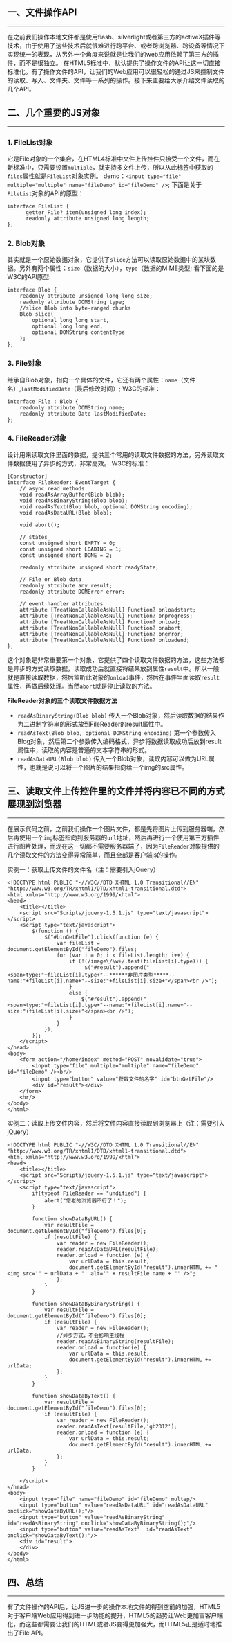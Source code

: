 ## 一、文件操作API
--------------------------

在之前我们操作本地文件都是使用flash、silverlight或者第三方的activeX插件等技术，由于使用了这些技术后就很难进行跨平台、或者跨浏览器、跨设备等情况下实现统一的表现，从另外一个角度来说就是让我们的web应用依赖了第三方的插件，而不是很独立。
在HTML5标准中，默认提供了操作文件的API让这一切直接标准化。有了操作文件的API，让我们的Web应用可以很轻松的通过JS来控制文件的读取、写入、文件夹、文件等一系列的操作。接下来主要给大家介绍文件读取的几个API。

## 二、几个重要的JS对象
----------------------------------

### 1. FileList对象
它是File对象的一个集合，在HTML4标准中文件上传控件只接受一个文件，而在新标准中，只需要设置`multiple`，就支持多文件上传，所以从此标签中获取的`files`属性就是`FileList`对象实例。
demo：`<input type="file" multiple="multiple" name="fileDemo" id="fileDemo" />`;
下面是关于`FileList`对象的API的原型： 
```
interface FileList {
      getter File? item(unsigned long index);
      readonly attribute unsigned long length;
};
```

### 2. Blob对象
其实就是一个原始数据对象，它提供了`slice`方法可以读取原始数据中的某块数据。另外有两个属性：`size`（数据的大小），`type`（数据的MIME类型;
看下面的是W3C的API原型:
```
interface Blob {
    readonly attribute unsigned long long size;
    readonly attribute DOMString type;
    //slice Blob into byte-ranged chunks     
    Blob slice(
        optional long long start,
        optional long long end,
        optional DOMString contentType
    ); 
};
```

### 3. File对象
继承自Blob对象，指向一个具体的文件，它还有两个属性：`name`（文件名）,`lastModifiedDate`（最后修改时间）;
W3C的标准：
```
interface File : Blob {
    readonly attribute DOMString name;
    readonly attribute Date lastModifiedDate;
};
```

### 4. FileReader对象
设计用来读取文件里面的数据，提供三个常用的读取文件数据的方法，另外读取文件数据使用了异步的方式，非常高效。
W3C的标准：
```
[Constructor]
interface FileReader: EventTarget {
    // async read methods
    void readAsArrayBuffer(Blob blob);
    void readAsBinaryString(Blob blob);
    void readAsText(Blob blob, optional DOMString encoding);
    void readAsDataURL(Blob blob);
    
    void abort();
    
    // states  
    const unsigned short EMPTY = 0;
    const unsigned short LOADING = 1;
    const unsigned short DONE = 2;
    
    readonly attribute unsigned short readyState;
    
    // File or Blob data
    readonly attribute any result;
    readonly attribute DOMError error;
    
    // event handler attributes
    attribute [TreatNonCallableAsNull] Function? onloadstart;
    attribute [TreatNonCallableAsNull] Function? onprogress;
    attribute [TreatNonCallableAsNull] Function? onload;
    attribute [TreatNonCallableAsNull] Function? onabort;
    attribute [TreatNonCallableAsNull] Function? onerror;
    attribute [TreatNonCallableAsNull] Function? onloadend;
};
```
这个对象是非常重要第一个对象，它提供了四个读取文件数据的方法，这些方法都是异步的方式读取数据，读取成功后就直接将结果放到属性`result`中。所以一般就是直接读取数据，然后监听此对象的`onload`事件，然后在事件里面读取`result`属性，再做后续处理。当然`abort`就是停止读取的方法。

**FileReader对象的三个读取文件数据方法**
- `readAsBinaryString(Blob blob)`
传入一个Blob对象，然后读取数据的结果作为二进制字符串的形式放到FileReader的result属性中。
- `readAsText(Blob blob, optional DOMString encoding)`
第一个参数传入Blog对象，然后第二个参数传入编码格式，异步将数据读取成功后放到result属性中，读取的内容是普通的文本字符串的形式。
- `readAsDataURL(Blob blob)`
传入一个Blob对象，读取内容可以做为URL属性，也就是说可以将一个图片的结果指向给一个img的src属性。

## 三、读取文件上传控件里的文件并将内容已不同的方式展现到浏览器
----------------------------------

在展示代码之前，之前我们操作一个图片文件，都是先将图片上传到服务器端，然后再使用一个`img`标签指向到服务器的`url`地址，然后再进行一个使用第三方插件进行图片处理，而现在这一切都不需要服务器端了，因为`FileReader`对象提供的几个读取文件的方法变得异常简单，而且全部是客户端js的操作。

实例一：获取上传文件的文件名（注：需要引入jQuery）
```
<!DOCTYPE html PUBLIC "-//W3C//DTD XHTML 1.0 Transitional//EN" "http://www.w3.org/TR/xhtml1/DTD/xhtml1-transitional.dtd">
<html xmlns="http://www.w3.org/1999/xhtml">
<head>
    <title></title>
    <script src="Scripts/jquery-1.5.1.js" type="text/javascript"></script>
    <script type="text/javascript">
        $(function () {
            $("#btnGetFile").click(function (e) {
                var fileList = document.getElementById("fileDemo").files;
                for (var i = 0; i < fileList.length; i++) {
                    if (!(/image\/\w+/.test(fileList[i].type))) {
                         $("#result").append("<span>type:"+fileList[i].type+"--******非图片类型*****--name:"+fileList[i].name+"--size:"+fileList[i].size+"</span><br />");
                    }
                    else {
                        $("#result").append("<span>type:"+fileList[i].type+"--name:"+fileList[i].name+"--size:"+fileList[i].size+"</span><br />");
                    }
                }
            });
        });
    </script>
</head>
<body>
    <form action="/home/index" method="POST" novalidate="true">
        <input type="file" multiple="multiple" name="fileDemo" id="fileDemo" /><br/>
        <input type="button" value="获取文件的名字" id="btnGetFile"/>
        <div id="result"></div>
    </form>
    <hr/>
</body>
</html>
```

实例二：读取上传文件内容，然后将文件内容直接读取到浏览器上（注：需要引入jQuery）
```
<!DOCTYPE html PUBLIC "-//W3C//DTD XHTML 1.0 Transitional//EN" "http://www.w3.org/TR/xhtml1/DTD/xhtml1-transitional.dtd">
<html xmlns="http://www.w3.org/1999/xhtml">
<head>
    <title></title>
    <script src="Scripts/jquery-1.5.1.js" type="text/javascript"></script>
    <script type="text/javascript">
        if(typeof FileReader == "undified") {
            alert("您老的浏览器不行了！");
        }

        function showDataByURL() {
            var resultFile = document.getElementById("fileDemo").files[0];
            if (resultFile) {
                var reader = new FileReader();
                reader.readAsDataURL(resultFile);
                reader.onload = function (e) {
                    var urlData = this.result;
                    document.getElementById("result").innerHTML += "<img src='" + urlData + "' alt='" + resultFile.name + "' />";
                }; 
            }
        } 

        function showDataByBinaryString() {
            var resultFile = document.getElementById("fileDemo").files[0];
            if (resultFile) {
                var reader = new FileReader();
                //异步方式，不会影响主线程
                reader.readAsBinaryString(resultFile);
                reader.onload = function(e) {
                    var urlData = this.result;
                    document.getElementById("result").innerHTML += urlData;
                };
            }
        }
        
        function showDataByText() {
            var resultFile = document.getElementById("fileDemo").files[0];
            if (resultFile) {
                var reader = new FileReader();
                reader.readAsText(resultFile,'gb2312');
                reader.onload = function (e) {
                    var urlData = this.result;
                    document.getElementById("result").innerHTML += urlData;
                };
            }
        }
        
    </script>
</head>
<body>
    <input type="file" name="fileDemo" id="fileDemo" multep/>
    <input type="button" value="readAsDataURL" id="readAsDataURL" onclick="showDataByURL();"/>
    <input type="button" value="readAsBinaryString"  id="readAsBinaryString" onclick="showDataByBinaryString();"/>
    <input type="button" value="readAsText"  id="readAsText" onclick="showDataByText();"/>
    <div id="result">
    </div>
</body>
</html>
```
## 四、总结
----------------------------------

有了文件操作的API后，让JS进一步的操作本地文件的得到空前的加强，HTML5对于客户端Web应用得到进一步功能的提升，HTML5的趋势让Web更加富客户端化，而这些都需要让我们的HTML或者JS变得更加强大，而HTML5正是适时地推出了File API。
